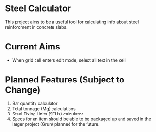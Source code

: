# Steel Calculator

This project aims to be a useful tool for calculating info about steel reinforcment in concrete slabs.

# Current Aims


- When grid cell enters edit mode, select all text in the cell

# Planned Features (Subject to Change)

1. Bar quantity calculator
2. Total tonnage (Mg) calculations
3. Steel Fixing Units (SFUs) calculator
4. Specs for an item should be able to be packaged up and saved in the larger project (Grun) planned for the future.
